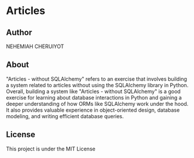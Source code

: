 # Articles

## Author
NEHEMIAH CHERUIYOT

## About
"Articles - without SQLAlchemy" refers to an exercise that involves building a system related to articles without using the SQLAlchemy library in Python.
Overall, building a system like "Articles - without SQLAlchemy" is a good exercise for learning about database interactions in Python and gaining a deeper understanding of how ORMs like SQLAlchemy work under the hood. It also provides valuable experience in object-oriented design, database modeling, and writing efficient database queries.

## License
This project is under the MIT License
